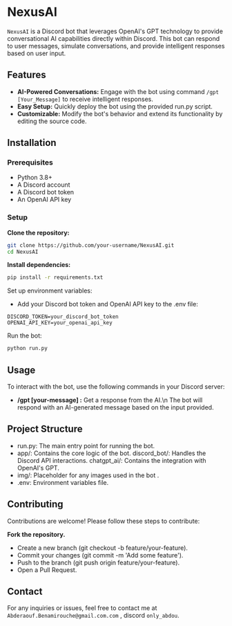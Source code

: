 # **NexusAI**

`NexusAI` is a Discord bot that leverages OpenAI's GPT technology to provide conversational AI capabilities directly within Discord. This bot can respond to user messages, simulate conversations, and provide intelligent responses based on user input.

## **Features**
  - **AI-Powered Conversations:** Engage with the bot using command `/gpt [Your_Message]` to receive intelligent responses.
  - **Easy Setup:** Quickly deploy the bot using the provided run.py script.
  - **Customizable:** Modify the bot's behavior and extend its functionality by editing the source code.

## **Installation**
  ### Prerequisites
  - Python 3.8+
  - A Discord account
  - A Discord bot token
  - An OpenAI API key
  
  ### Setup
  **Clone the repository:**
  ```bash
  git clone https://github.com/your-username/NexusAI.git
  cd NexusAI
  ```
  
  **Install dependencies:**
  
  ```bash
  pip install -r requirements.txt
  ```
  
  Set up environment variables:
  - Add your Discord bot token and OpenAI API key to the .env file:
  
  ```plaintext
  DISCORD_TOKEN=your_discord_bot_token
  OPENAI_API_KEY=your_openai_api_key
  ```
  
  Run the bot:
  ```bash
  python run.py
  ```

## **Usage**
  To interact with the bot, use the following commands in your Discord server:

  - **/gpt [your-message] :** Get a response from the AI.\n
  The bot will respond with an AI-generated message based on the input provided.

## Project Structure
  - run.py: The main entry point for running the bot.
  - app/: Contains the core logic of the bot.
    discord_bot/: Handles the Discord API interactions.
    chatgpt_ai/: Contains the integration with OpenAI's GPT.
  - img/: Placeholder for any images used in the bot .
  - .env: Environment variables file.

## **Contributing**
  Contributions are welcome! Please follow these steps to contribute:

  **Fork the repository.**
  - Create a new branch (git checkout -b feature/your-feature).
  - Commit your changes (git commit -m 'Add some feature').
  - Push to the branch (git push origin feature/your-feature).
  - Open a Pull Request.

## **Contact**
  For any inquiries or issues, feel free to contact me at `Abderaouf.Benamirouche@gmail.com.com` , discord `only_abdou`.

